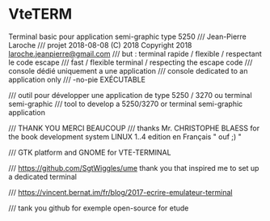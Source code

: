 # VteTERM
Terminal basic pour application semi-graphic type 5250
/// Jean-Pierre Laroche
/// projet 2018-08-08  (C) 2018   Copyright 2018  <laroche.jeanpierre@gmail.com>
/// but : 	terminal rapide	/ flexible / respectant le code escape
///			fast / flexible terminal / respecting the escape code
/// 		console dédié uniquement a une application
///			console dedicated to an application only
///			-no-pie EXÉCUTABLE  

///			outil pour développer une application de type 5250 / 3270 ou terminal semi-graphic
///			tool to develop a 5250/3270 or terminal semi-graphic application 

/// THANK YOU   MERCI BEAUCOUP
/// thanks Mr. CHRISTOPHE BLAESS for the book development system LINUX 1..4 edition en Français " ouf ;) "

/// GTK platform and GNOME for VTE-TERMINAL

/// https://github.com/SgtWiggles/ume   thank you that inspired me to set up a dedicated terminal

/// https://vincent.bernat.im/fr/blog/2017-ecrire-emulateur-terminal

/// tank you github for exemple open-source for etude
